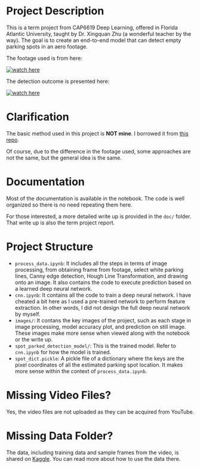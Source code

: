 # Project Description
This is a term project from CAP6619 Deep Learning, offered in Florida Atlantic University, taught by Dr. Xingquan Zhu (a wonderful teacher by the way). The goal is to create an end-to-end model that can detect empty parking spots in an aero footage.

The footage used is from here:

[![watch here](https://img.youtube.com/vi/IZ8NPmp0LPk/maxresdefault.jpg)](https://www.youtube.com/watch?v=IZ8NPmp0LPk)

The detection outcome is presented here:

[![watch here](https://img.youtube.com/vi/WmK37HBfnQ8/maxresdefault.jpg)](https://youtu.be/WmK37HBfnQ8)

# Clarification
The basic method used in this project is **NOT mine**. I borrowed it from [this repo](https://github.com/priya-dwivedi/Deep-Learning/tree/master/parking_spots_detector).

Of course, due to the difference in the footage used, some approaches are not the same, but the general idea is the same.

# Documentation
Most of the documentation is available in the notebook. The code is well organized so there is no need repeating them here.

For those interested, a more detailed write up is provided in the `doc/` folder. That write up is also the term project report.

# Project Structure
* `process_data.ipynb`: It includes all the steps in terms of image processing, from obtaining frame from footage, select white parking lines, Canny edge detection, Hough Line Transformation, and drawing onto an image. It also contains the code to execute prediction based on a learned deep neural network.
* `cnn.ipynb`: It contains all the code to train a deep neural network. I have cheated a bit here as I used a pre-trained network to perform feature extraction. In other words, I did not design the full deep neural network by myself.
* `images/`: It contans the key images of the project, such as each stage in image processing, model accuracy plot, and prediction on still image. These images make more sense when viewed along with the notebook or the write up.
* `spot_parked_detection_model/`: This is the trained model. Refer to `cnn.ipynb` for how the model is trained.
* `spot_dict.pickle`: A pickle file of a dictionary where the keys are the pixel coordinates of all the estimated parking spot location. It makes more sense within the context of `process_data.ipynb`.

# Missing Video Files?
Yes, the video files are not uploaded as they can be acquired from YouTube.

# Missing Data Folder?
The data, including training data and sample frames from the video, is shared on [Kaggle](https://www.kaggle.com/fanchenbao/parking-spots). You can read more about how to use the data there.
